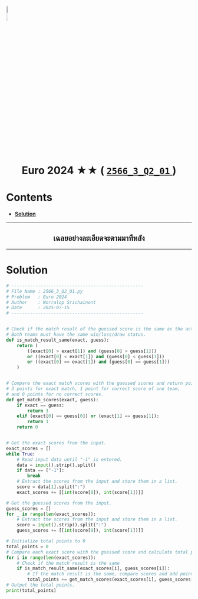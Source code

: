 <p align="left">
  <a href="../../README.md">
    <img src="../../../../Z99-OTHERS/00-common/00-back.png" style="width:10%">
  </a>
</p>

<div align="center">
  <h1>
    Euro 2024 ★★ (
      <a href="https://drive.google.com/file/d/1cBzc4kXgbFXzY45q16TeEZBRyL9_7gH3/view?usp=sharing">
        <code>2566_3_Q2_01</code>
      </a>
    )
  </h1>
</div>

# Contents

-   [**Solution**](#solution)

---

<div align="center">
  <h2>เฉลยอย่างละเอียดจะตามมาทีหลัง</h2>
</div>

---

# Solution

```python
# --------------------------------------------------
# File Name : 2566_3_Q2_01.py
# Problem   : Euro 2024
# Author    : Worralop Srichainont
# Date      : 2025-07-15
# --------------------------------------------------


# Check if the match result of the guessed score is the same as the actual score.
# Both teams must have the same win/loss/draw status.
def is_match_result_same(exact, guess):
    return (
        ((exact[0] > exact[1]) and (guess[0] > guess[1]))
        or ((exact[0] < exact[1]) and (guess[0] < guess[1]))
        or ((exact[0] == exact[1]) and (guess[0] == guess[1]))
    )


# Compare the exact match scores with the guessed scores and return points.
# 3 points for exact match, 1 point for correct score of one team,
# and 0 points for no correct scores.
def get_match_scores(exact, guess):
    if exact == guess:
        return 3
    elif (exact[0] == guess[0]) or (exact[1] == guess[1]):
        return 1
    return 0


# Get the exact scores from the input.
exact_scores = []
while True:
    # Read input data until "-1" is entered.
    data = input().strip().split()
    if data == ["-1"]:
        break
    # Extract the scores from the input and store them in a list.
    score = data[1].split(":")
    exact_scores += [[int(score[0]), int(score[1])]]

# Get the guessed scores from the input.
guess_scores = []
for _ in range(len(exact_scores)):
    # Extract the scores from the input and store them in a list.
    score = input().strip().split(":")
    guess_scores += [[int(score[0]), int(score[1])]]

# Initialize total points to 0
total_points = 0
# Compare each exact score with the guessed score and calculate total points.
for i in range(len(exact_scores)):
    # Check if the match result is the same
    if is_match_result_same(exact_scores[i], guess_scores[i]):
        # If the match result is the same, compare scores and add points.
        total_points += get_match_scores(exact_scores[i], guess_scores[i])
# Output the total points.
print(total_points)
```
